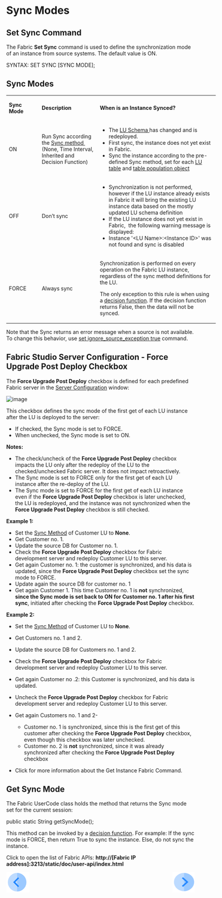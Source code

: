 # Sync Modes

## Set Sync Command 
The Fabric **Set Sync** command is used to define the synchronization mode of an instance from source systems. The default value is ON.

SYNTAX: SET SYNC [SYNC MODE];

## Sync Modes
<table style="width: 560px;">
<tbody>
<tr>
<td style="width: 76px;">
<p><strong>Sync Mode</strong></p>
</td>
<td style="width: 146px;">
<p><strong>Description</strong></p>
</td>
<td style="width: 316px;">
<p><strong>When is an Instance Synced?</strong></p>
</td>
</tr>
<tr>
<td style="width: 76px;">
<p>ON</p>
</td>
<td style="width: 146px;">
<p>Run Sync according the <a href="/articles/14_sync_LU_instance/04_sync_methods.md">Sync method&nbsp;</a> (None, Time Interval, Inherited and Decision Function)</p>
</td>
<td style="width: 316px;">
<ul>
<li>The <a href="/articles/03_logical_units/03_LU_schema_window.md"> LU Schema </a> has changed and is redeployed.</li>
<li>First sync, the instance does not yet exist in Fabric.</li>
<li>Sync the instance according to the pre-defined Sync method, set for each <a href="/articles/06_LU_tables/01_LU_tables_overview.md">LU table</a> and <a href="/articles/07_table_population/01_table_population_overview.md">table population object</a></li>
</ul>
</td>
</tr>
<tr>
<td style="width: 76px;">
<p>OFF</p>
</td>
<td style="width: 146px;">
<p>Don&rsquo;t sync</p>
</td>
<td style="width: 316px;">
<ul>
<li>Synchronization is not performed, however if the LU instance already exists in Fabric it will bring the existing LU instance data based on the mostly updated LU schema definition</li>
<li>If the LU instance does not yet exist in Fabric, &nbsp;the following warning message is displayed:</li>
<li>Instance '&lt;LU Name&gt;:&lt;Instance ID&gt;' was not found and sync is disabled</li>
</ul>
</td>
</tr>
<tr>
<td style="width: 76px;">
<p>FORCE</p>
</td>
<td style="width: 146px;">
<p>Always sync</p>
</td>
<td style="width: 316px;">
<p>Synchronization is performed on every operation on the Fabric LU instance, regardless of the sync method definitions for the LU.</p>
<p>The only exception to this rule is when using a <a href="/articles/14_sync_LU_instance/05_sync_decision_functions.md">decision function</a>. If the decision function returns False, then the data will not be synced.</p>
</td>
</tr>
</tbody>
</table>

Note that the Sync returns an error message when a source is not available. To change this behavior, use [set ignore_source_exception true](/articles/14_sync_LU_instance/03_sync_ignore_source_exception.md) command.


## Fabric Studio Server Configuration - Force Upgrade Post Deploy Checkbox
The **Force Upgrade Post Deploy** checkbox is defined for each predefined Fabric server in the [Server Configuration](/articles/04_fabric_studio/04_user_preferences.md#what-is-the-purpose-of-the-server-configuration-tab) window:

![image](https://k2vacademy.s3.eu-west-2.amazonaws.com/Fabric/6_Sync/6_2_server_configuration_window.png)

This checkbox defines the sync mode of the first get of each LU instance after the LU is deployed to the server:
* If checked, the Sync mode is set to FORCE.
* When unchecked, the Sync mode is set to ON.

**Notes:**
* The check/uncheck of the **Force Upgrade Post Deploy** checkbox impacts the LU only after the redeploy of the LU to the checked/unchecked Fabric server. It does not impact retroactively.
* The Sync mode is set to FORCE only for the first get of each LU instance after the re-deploy of the LU.  
* The Sync mode is set to FORCE for the first get of each LU instance even if the **Force Upgrade Post Deploy** checkbox is later unchecked, the LU is redeployed, and the instance was not synchronized when the **Force Upgrade Post Deploy** checkbox is still checked.

**Example 1:**
* Set the [Sync Method](/articles/14_sync_LU_instance/04_sync_methods.md) of Customer LU to **None**.
* Get Customer no. 1.
* Update the source DB for Customer no. 1. 
* Check the **Force Upgrade Post Deploy** checkbox for Fabric development server and redeploy Customer LU to this server. 
* Get again Customer no. 1:  the customer is synchronized, and his data is updated, since the  **Force Upgrade Post Deploy** checkbox set the sync mode to FORCE.
* Update again the source DB for customer no. 1 
* Get again Customer 1.  This time Customer no. 1 is **not** synchronized, **since the Sync mode is set back to ON for Customer no. 1 after his first sync**, initiated after checking the **Force Upgrade Post Deploy** checkbox.

**Example 2:**
* Set the [Sync Method](/articles/14_sync_LU_instance/04_sync_methods.md) of Customer LU to **None**.
* Get Customers no. 1 and 2.
* Update the source DB for Customers no. 1 and 2.
* Check the **Force Upgrade Post Deploy** checkbox for Fabric development server and redeploy Customer LU to this server. 
* Get again Customer no .2:  this Customer is synchronized, and his data is updated. 
* Uncheck the **Force Upgrade Post Deploy** checkbox for Fabric development server and redeploy Customer LU to this server. 
* Get again Customers no. 1 and 2- 
  * Customer no. 1 is synchronized, since this is the first get of this customer after checking the **Force Upgrade Post Deploy** checkbox, even though this checkbox was later unchecked.
  * Customer no. 2 is **not** synchronized, since it was already synchronized after checking the **Force Upgrade Post Deploy** checkbox

* Click for more information about the Get Instance Fabric Command.

## Get Sync Mode
The Fabric UserCode class holds the method that returns the Sync mode set for the current session: 

public static String getSyncMode();

This method can be invoked by a [decision function](/articles/14_sync_LU_instance/05_sync_decision_functions.md). For example:
If the sync mode is FORCE, then return True to sync the instance. Else, do not sync the instance.

Click to open the list of Fabric APIs: **http://[Fabric IP address]:3213/static/doc/user-api/index.html**


[![Previous](/articles/images/Previous.png)](/articles/14_sync_LU_instance/01_sync_LUI_overview.md)[<img align="right" width="60" height="54" src="/articles/images/Next.png">](/articles/14_sync_LU_instance/03_sync_ignore_source_exception.md)

